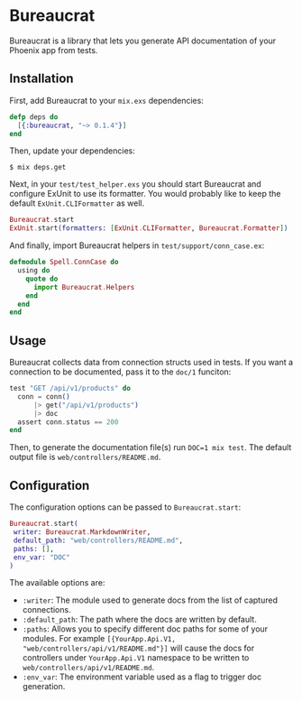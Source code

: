 Bureaucrat
==========

Bureaucrat is a library that lets you generate API documentation of your Phoenix
app from tests.


Installation
------------

First, add Bureaucrat to your `mix.exs` dependencies:

```elixir
defp deps do
  [{:bureaucrat, "~> 0.1.4"}]
end
```

Then, update your dependencies:

```
$ mix deps.get
```

Next, in your `test/test_helper.exs` you should start Bureaucrat and configure
ExUnit to use its formatter. You would probably like to keep the default
`ExUnit.CLIFormatter` as well.

```elixir
Bureaucrat.start
ExUnit.start(formatters: [ExUnit.CLIFormatter, Bureaucrat.Formatter])
```

And finally, import Bureaucrat helpers in `test/support/conn_case.ex`:

```elixir
defmodule Spell.ConnCase do
  using do
    quote do
      import Bureaucrat.Helpers
    end
  end
end
```

Usage
-----

Bureaucrat collects data from connection structs used in tests.
If you want a connection to be documented, pass it to the `doc/1` funciton:

```elixir
test "GET /api/v1/products" do
  conn = conn()
      |> get("/api/v1/products")
      |> doc
  assert conn.status == 200
end
```

Then, to generate the documentation file(s) run `DOC=1 mix test`.
The default output file is `web/controllers/README.md`.

Configuration
-------------

The configuration options can be passed to `Bureaucrat.start`:

```elixir
Bureaucrat.start(
 writer: Bureaucrat.MarkdownWriter,
 default_path: "web/controllers/README.md",
 paths: [],
 env_var: "DOC"
)
```

The available options are:

* `:writer`: The module used to generate docs from the list of captured
connections.
* `:default_path`: The path where the docs are written by default.
* `:paths`: Allows you to specify different doc paths for some of your modules.
For example `[{YourApp.Api.V1, "web/controllers/api/v1/README.md"}]` will
cause the docs for controllers under `YourApp.Api.V1` namespace to
be written to `web/controllers/api/v1/README.md`.
* `:env_var`: The environment variable used as a flag to trigger doc generation.
